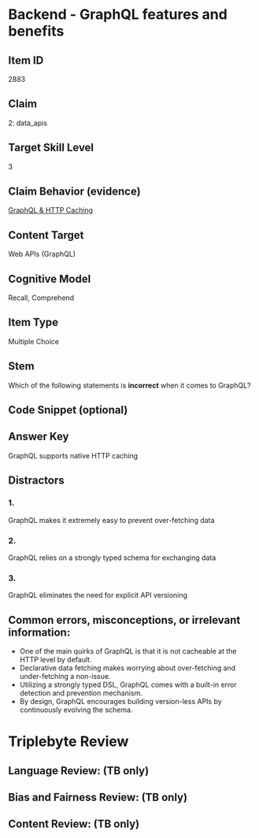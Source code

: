 # Backend - GraphQL features and benefits

## Item ID
2883

## Claim
2: data_apis

## Target Skill Level
3

## Claim Behavior (evidence)
[GraphQL & HTTP Caching](https://www.apollographql.com/blog/backend/caching/graphql-caching-the-elephant-in-the-room/)

## Content Target
Web APIs (GraphQL)

## Cognitive Model
Recall, Comprehend

## Item Type
Multiple Choice

## Stem
Which of the following statements is **incorrect** when it comes to GraphQL?

## Code Snippet (optional)

## Answer Key
GraphQL supports native HTTP caching

## Distractors
### 1.
GraphQL makes it extremely easy to prevent over-fetching data

### 2.
GraphQL relies on a strongly typed schema for exchanging data

### 3.
GraphQL eliminates the need for explicit API versioning

## Common errors, misconceptions, or irrelevant information:
- One of the main quirks of GraphQL is that it is not cacheable at the HTTP level by default.
- Declarative data fetching makes worrying about over-fetching and under-fetching a non-issue.
- Utilizing a strongly typed DSL, GraphQL comes with a built-in error detection and prevention mechanism.
- By design, GraphQL encourages building version-less APIs by continuously evolving the schema.


# Triplebyte Review

## Language Review: (TB only)

## Bias and Fairness Review: (TB only)

## Content Review: (TB only)
